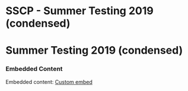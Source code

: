 # SSCP - Summer Testing 2019 (condensed)

# Summer Testing 2019 (condensed)

### Embedded Content

Embedded content: [Custom embed]()

<iframe width="100%" height="400" src="" frameborder="0"></iframe>

